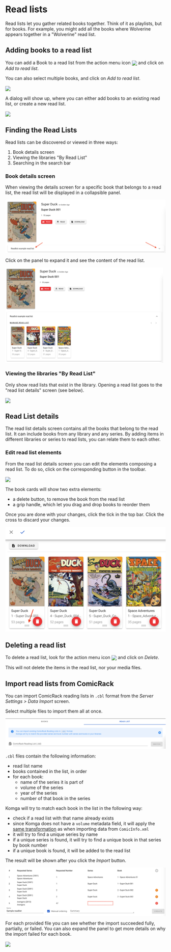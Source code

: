 # Read lists

Read lists let you gather related books together. Think of it as playlists, but for books. For example, you might add all the books where Wolverine appears together in a "Wolverine" read list.

## Adding books to a read list

You can add a Book to a read list from the action menu icon <img src="/assets/media/guides/action-menu-icon.png" style="vertical-align: middle" height="32" /> and click on _Add to read list_.

You can also select multiple books, and click on _Add to read list_.

<img src="/assets/media/guides/readlists/multiselect-add-readlist.png" style="vertical-align: middle;max-height: 80px" />

A dialog will show up, where you can either add books to an existing read list, or create a new read list.

<img src="/assets/media/guides/readlists/add-readlist-dialog.png" style="vertical-align: middle;max-height: 300px"/>

## Finding the Read Lists

Read lists can be discovered or viewed in three ways:
1. Book details screen
2. Viewing the libraries "By Read List"
3. Searching in the search bar

### Book details screen

When viewing the details screen for a specific book that belongs to a read list, the read list will be displayed in a collapsible panel.

<img src="/assets/media/guides/readlists/book-readlist-collapsed.png" style="vertical-align: middle;max-height:300px" />

Click on the panel to expand it and see the content of the read list.

<img src="/assets/media/guides/readlists/book-readlist-expanded.png" style="vertical-align: middle;max-height:300px" />

### Viewing the libraries "By Read List"

Only show read lists that exist in the library. Opening a read list goes to the "read list details" screen (see below).

<img src="/assets/media/guides/readlists/browse-readlists.png" style="vertical-align: middle;max-height:100px" />

## Read List details

The read list details screen contains all the books that belong to the read list. It can include books from any library and any series. By adding items in different libraries or series to read lists, you can relate them to each other.

### Edit read list elements

From the read list details screen you can edit the elements composing a read list. To do so, click on the corresponding button in the toolbar.

<img src="/assets/media/guides/readlists/readlist-edit-elements-button.png" style="vertical-align: middle;max-height:80px" />

The book cards will show two extra elements:
- a delete button, to remove the book from the read list
- a grip handle, which let you drag and drop books to reorder them

Once you are done with your changes, click the tick in the top bar. Click the cross to discard your changes.

<img src="/assets/media/guides/readlists/readlist-edit-elements.png" style="vertical-align: middle;max-height:400px" />

## Deleting a read list

To delete a read list, look for the action menu icon <img src="/assets/media/guides/action-menu-icon.png" style="vertical-align: middle" height="32" /> and click on _Delete_.

This will not delete the items in the read list, nor your media files.

## Import read lists from ComicRack

You can import ComicRack reading lists in `.cbl` format from the _Server Settings > Data Import_ screen.

Select multiple files to import them all at once.

<img src="/assets/media/guides/readlists/import.png" style="vertical-align: middle;max-height:400px" />

`.cbl` files contain the following information:
- read list name
- books contained in the list, in order
- for each book:
    - name of the series it is part of
    - volume of the series
    - year of the series
    - number of that book in the series

Komga will try to match each book in the list in the following way:
- check if a read list with that name already exists
- since Komga does not have a `volume` metadata field, it will apply the [same transformation](/guides/scan-analysis-refresh.md#series-metadata) as when importing data from `ComicInfo.xml`
- it will try to find a unique series by name
- if a unique series is found, it will try to find a unique book in that series by book number
- if a unique book is found, it will be added to the read list

The result will be shown after you click the _Import_ button.

<img src="/assets/media/guides/readlists/import-results.png" style="vertical-align: middle;max-height:500px" />

For each provided file you can see whether the import succeeded fully, partially, or failed. You can also expand the panel to get more details on why the import failed for each book.

<img src="/assets/media/guides/readlists/import-results-details.png" style="vertical-align: middle;max-height:400px" />